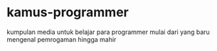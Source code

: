 # kamus-programmer

kumpulan media untuk belajar para programmer mulai dari yang baru mengenal pemrogaman hingga mahir
